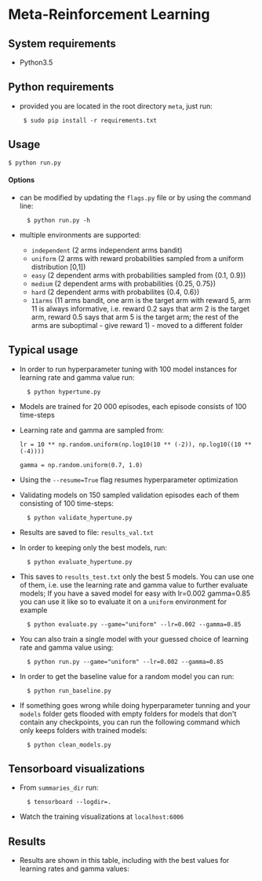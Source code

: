 # Meta-Reinforcement Learning

## System requirements

 - Python3.5

## Python requirements

 - provided you are located in the root directory ```meta```, just run:

        $ sudo pip install -r requirements.txt

## Usage

    $ python run.py

#### Options

* can be modified by updating the ```flags.py``` file or by using the command line:

        $ python run.py -h
* multiple environments are supported:
    * ```independent``` (2 arms independent arms bandit)
    * ```uniform``` (2 arms with reward probabilities sampled from a uniform distribution [0,1])
    * ```easy``` (2 dependent arms with probabilities sampled from {0.1, 0.9})
    * ```medium``` (2 dependent arms with probabilities {0.25, 0.75})
    * ```hard``` (2 dependent arms with probabilites {0.4, 0.6})
    * ```11arms``` (11 arms bandit, one arm is the target arm with reward 5, arm 11 is always informative, i.e. reward 0.2 says that 
arm 2 is the target arm, reward 0.5 says that arm 5 is the target arm; the rest of the arms are suboptimal - give reward 1) - moved to a different folder

## Typical usage

* In order to run hyperparameter tuning with 100 model instances for learning rate and gamma value run:

        $ python hypertune.py
    
* Models are trained for 20 000 episodes, each episode consists of 100 time-steps
* Learning rate and gamma are sampled from:

    ```lr = 10 ** np.random.uniform(np.log10(10 ** (-2)), np.log10((10 ** (-4))))```
    
    ```gamma = np.random.uniform(0.7, 1.0)```
    
* Using the ```--resume=True``` flag resumes hyperparameter optimization

* Validating models on 150 sampled validation episodes each of them consisting of 100 time-steps:

        $ python validate_hypertune.py
    
* Results are saved to file: ```results_val.txt```

* In order to keeping only the best models, run:

        $ python evaluate_hypertune.py
    
* This saves to ```results_test.txt``` only the best 5 models. You can use one of them, i.e. use the learning rate and gamma value
to further evaluate models; If you have a saved model for easy with lr=0.002 gamma=0.85 you can use it like so to evaluate it
on a ```uniform``` environment for example

        $ python evaluate.py --game="uniform" --lr=0.002 --gamma=0.85
        
* You can also train a single model with your guessed choice of learning rate and gamma value using:

        $ python run.py --game="uniform" --lr=0.002 --gamma=0.85 
        
* In order to get the baseline value for a random model you can run:

        $ python run_baseline.py
         
* If something goes wrong while doing hyperparameter tunning and your ```models``` folder gets flooded with empty folders for models
that don't contain any checkpoints, you can run the following command which only keeps folders with trained models:

        $ python clean_models.py
        

## Tensorboard visualizations

* From ```summaries_dir``` run:
    
        $ tensorboard --logdir=.
    
* Watch the training visualizations at ```localhost:6006```

## Results

* Results are shown in this table, including with the best values for learning rates and gamma values:


